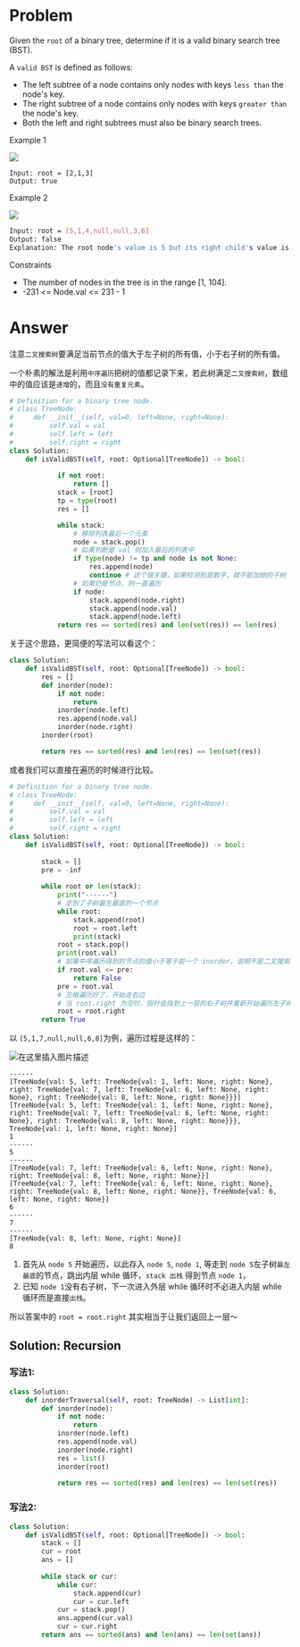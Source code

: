 # Problem
Given the `root` of a binary tree, determine if it is a valid binary search tree (BST).

A `valid BST` is defined as follows:

- The left subtree of a node contains only nodes with keys `less than` the node's key.
- The right subtree of a node contains only nodes with keys `greater than` the node's key.
- Both the left and right subtrees must also be binary search trees.

Example 1

![](https://assets.leetcode.com/uploads/2020/12/01/tree1.jpg)
```
Input: root = [2,1,3]
Output: true
```

Example 2

![](https://assets.leetcode.com/uploads/2020/12/01/tree2.jpg)
```bash
Input: root = [5,1,4,null,null,3,6]
Output: false
Explanation: The root node's value is 5 but its right child's value is 4.
```

Constraints
- The number of nodes in the tree is in the range [1, 104].
- -231 <= Node.val <= 231 - 1

# Answer
注意`二叉搜索树`要满足当前节点的值大于左子树的所有值，小于右子树的所有值。

一个朴素的解法是利用`中序遍历`把树的值都记录下来，若此树满足`二叉搜索树`，数组中的值应该是`递增`的，而且`没有重复元素`。
```python
# Definition for a binary tree node.
# class TreeNode:
#     def __init__(self, val=0, left=None, right=None):
#         self.val = val
#         self.left = left
#         self.right = right
class Solution:
    def isValidBST(self, root: Optional[TreeNode]) -> bool:     
    
            if not root:
                return []
            stack = [root]
            tp = type(root)
            res = []

            while stack:
                # 移除列表最后一个元素
                node = stack.pop()
                # 如果判断是 val 则加入最后的列表中
                if type(node) != tp and node is not None:
                    res.append(node)
                    continue # 这个很关键，如果检测到是数字，就不能加她的子树
                # 如果仍是节点，则一直遍历
                if node:
                    stack.append(node.right)
                    stack.append(node.val)
                    stack.append(node.left)
            return res == sorted(res) and len(set(res)) == len(res)
```
关于这个思路，更简便的写法可以看这个：
```python
class Solution:
    def isValidBST(self, root: Optional[TreeNode]) -> bool:
        res = []
        def inorder(node):
            if not node:
                return
            inorder(node.left)
            res.append(node.val)
            inorder(node.right)
        inorder(root)

        return res == sorted(res) and len(res) == len(set(res))
```

或者我们可以直接在遍历的时候进行比较。
```python
# Definition for a binary tree node.
# class TreeNode:
#     def __init__(self, val=0, left=None, right=None):
#         self.val = val
#         self.left = left
#         self.right = right
class Solution:
    def isValidBST(self, root: Optional[TreeNode]) -> bool:     
    
        stack = []
        pre = -inf
        
        while root or len(stack):
            print("------")
            # 走到了子树最左最底的一个节点
            while root:
                stack.append(root)
                root = root.left
                print(stack)
            root = stack.pop()
            print(root.val)
            # 如果中序遍历得到的节点的值小于等于前一个 inorder，说明不是二叉搜索树
            if root.val <= pre:
                return False
            pre = root.val
            # 左根遍历好了，开始走右边
            # 当 root.right 为空时，指针会指到上一层的右子树并重新开始遍历左子树
            root = root.right
        return True
```
以 `[5,1,7,null,null,6,8]`为例，遍历过程是这样的：

![在这里插入图片描述](https://img-blog.csdnimg.cn/1474cc649c344a0183ad22f6fc9ee703.png)
```
------
[TreeNode{val: 5, left: TreeNode{val: 1, left: None, right: None}, right: TreeNode{val: 7, left: TreeNode{val: 6, left: None, right: None}, right: TreeNode{val: 8, left: None, right: None}}}]
[TreeNode{val: 5, left: TreeNode{val: 1, left: None, right: None}, right: TreeNode{val: 7, left: TreeNode{val: 6, left: None, right: None}, right: TreeNode{val: 8, left: None, right: None}}}, TreeNode{val: 1, left: None, right: None}]
1
------
5
------
[TreeNode{val: 7, left: TreeNode{val: 6, left: None, right: None}, right: TreeNode{val: 8, left: None, right: None}}]
[TreeNode{val: 7, left: TreeNode{val: 6, left: None, right: None}, right: TreeNode{val: 8, left: None, right: None}}, TreeNode{val: 6, left: None, right: None}]
6
------
7
------
[TreeNode{val: 8, left: None, right: None}]
8
```
1. 首先从 `node 5` 开始遍历，以此存入 `node 5`, `node 1`, 等走到 `node 5`左子树`最左最底`的节点，跳出内层 while 循环，`stack 出栈` 得到节点 `node 1`，
2. 已知 `node 1`没有右子树，下一次进入外层 while 循环时不必进入内层 while 循环而是直接`出栈`。 

所以答案中的 `root = root.right` 其实相当于让我们返回上一层～

## Solution: Recursion
### 写法1:
```python
class Solution:
    def inorderTraversal(self, root: TreeNode) -> List[int]:
        def inorder(node):
            if not node:
                return
            inorder(node.left)
            res.append(node.val)
            inorder(node.right)
            res = list()
            inorder(root)

            return res == sorted(res) and len(res) == len(set(res))
```

### 写法2:
```python
class Solution:
    def isValidBST(self, root: Optional[TreeNode]) -> bool:
        stack = []
        cur = root
        ans = []
        
        while stack or cur:
            while cur:
                stack.append(cur)
                cur = cur.left
            cur = stack.pop()
            ans.append(cur.val)
            cur = cur.right
        return ans == sorted(ans) and len(ans) == len(set(ans))
```
